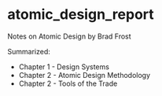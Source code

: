 # atomic_design_report
Notes on Atomic Design by Brad Frost

<p>Summarized:</p>
<ul>
  <li>Chapter 1 - Design Systems</li>
  <li>Chapter 2 - Atomic Design Methodology</li>
  <li>Chapter 2 - Tools of the Trade</li>
</ul>
